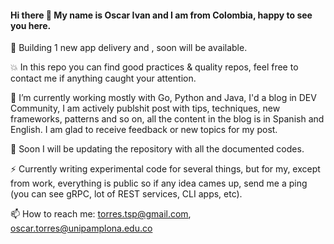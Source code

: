 #### Hi there 👋 My name is Oscar Ivan and I am from Colombia, happy to see you here.

🚀 Building 1 new app delivery and , soon will be available.

💥 In this repo you can find good practices & quality repos, feel free to contact me if anything caught your attention.

🔭 I’m currently working mostly with Go, Python and Java, I'd a blog in DEV Community, I am actively publshit post with tips, techniques, new frameworks, patterns and so on, all the content in the blog is in Spanish and English. I am glad to receive feedback or new topics for my post.

🌱 Soon I will be updating the repository with all the documented codes.

⚡ Currently writing experimental code for several things, but for my, except from work, everything is public so if any idea cames up, send me a ping (you can see gRPC, lot of REST services, CLI apps, etc).

📫 How to reach me: torres.tsp@gmail.com, oscar.torres@unipamplona.edu.co

<!--
**oscarivantl/oscarivantl** is a ✨ _special_ ✨ repository because its `README.md` (this file) appears on your GitHub profile.

Here are some ideas to get you started:

- 🔭 I’m currently working on ...
- 🌱 I’m currently learning ...
- 👯 I’m looking to collaborate on ...
- 🤔 I’m looking for help with ...
- 💬 Ask me about ...
- 📫 How to reach me: ...
- 😄 Pronouns: ...
- ⚡ Fun fact: ...
-->
